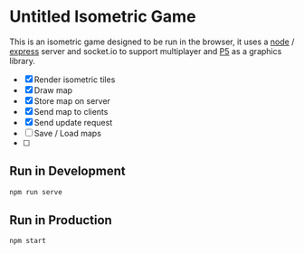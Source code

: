 # Untitled Isometric Game

This is an isometric game designed to be run in the browser, it uses a [node](https://nodejs.org/en/) / [express](https://expressjs.com/) server and socket.io to support multiplayer and [P5](https://p5js.org/) as a graphics library.

- [x] Render isometric tiles
- [x] Draw map
- [x] Store map on server
- [x] Send map to clients
- [x] Send update request
- [ ] Save / Load maps
- [ ] 

## Run in Development

```sh
npm run serve
```

## Run in Production

```sh
npm start
```